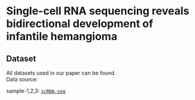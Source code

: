 # Single-cell RNA sequencing reveals bidirectional development of infantile hemangioma

## Dataset
All datasets used in our paper can be found.<br>
Data source: <br>

sample-1,2,3: [`scRNA-seq`](https://www.ncbi.nlm.nih.gov/geo/query/acc.cgi?acc=GSE194122).<br>
